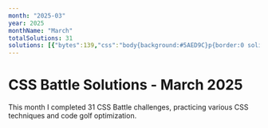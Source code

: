 ```yaml
---
month: "2025-03"
year: 2025
monthName: "March"
totalSolutions: 31
solutions: [{"bytes":139,"css":"body{background:#5AED9C}p{border:0 solid#4B4D88;margin:110 152;padding:25;border-width:0 0 30 30;+p{margin:-240 202;+p{margin:260 202 0 102","date":"2025-03-01","difficulty":"medium","has_image":false,"screenshot":"","target":60},{"bytes":237,"css":"*{background:var(--a,#84B9C7);p{--a:#1A353C;margin:100 32 20;height:30;+p{margin:0 32 0 232;height:104;color:1A353C;-webkit-box-reflect:left 80px;box-shadow:inset 30px 0;--a:radial-gradient(127q at 50% 0,#84B9C7 25%,#1A353C 0 50%,#0000 0","date":"2025-03-02","difficulty":"easy","has_image":false,"screenshot":"","target":61},{"bytes":225,"css":"*{background:#EAC049;border-radius:50%;p{margin:70 112;background:linear-gradient(var(--a,#343D42)50%,#0000 0);width:160;height:160;+p{scale:-.5;margin:-230 72;+p{--a:#EAC049;scale:.5;margin:70 152;+p{margin:-190 72;scale:.25","date":"2025-03-03","difficulty":"easy","has_image":false,"screenshot":"","target":62},{"bytes":142,"css":"*{background:#4A9A86;border:solid;border-color:#EBF6F0#0000;border-width:var(--a,100 77);*{--a:0;border-radius:50%;padding:84 85;margin:-34 38","date":"2025-03-04","difficulty":"medium","has_image":false,"screenshot":"","target":63},{"bytes":200,"css":"*{background:#6255AA;margin:0 16}p{background:#D96E9F;width:122;height:120;clip-path:polygon(77%0,1%100%,155%100%);+p{scale:1-1;margin:60 16;+p{scale:-1-1;margin:-180 198;+p{scale:-1 1;margin:-300 198","date":"2025-03-05","difficulty":"easy","has_image":false,"screenshot":"","target":64},{"bytes":236,"css":"\u0026amp;{background:linear-gradient(90deg,#E8AD6D 90q,#DE6B67 0 125px,#E8AD6D 0 145px,#DE6B67 0 255px,#E8AD6D 0 275px,#DE6B67 0 315px,#E8AD6D 0);p{margin:80 171;background:#E8AD6D;width:42;height:30;clip-path:polygon(50%0,0%50%,50%100%,100%50%","date":"2025-03-06","difficulty":"easy","has_image":false,"screenshot":"","target":65},{"bytes":196,"css":"*{background:#FFEFF7;*{background:radial-gradient(16%50%at 238px,#000 35q,#0000 0),linear-gradient(90deg,#226AA9 145px,#DEB467 0);margin:70 0;clip-path:polygon(0%0%,153q 0%,270q 50%,106q 2in,0%2in","date":"2025-03-07","difficulty":"medium","has_image":false,"screenshot":"","target":66},{"bytes":162,"css":"*{background:#498488;body{margin:80;background:linear-gradient(#D9D9D9 20px,#D99795 0)}p{border-radius:50%;padding:60;position:fixed;margin:80-60;+p{margin:80 180","date":"2025-03-08","difficulty":"medium","has_image":false,"screenshot":"","target":67},{"bytes":195,"css":"\u0026amp;{margin:0 80;background:#C12E33;border:solid#323130;border-width:160 40 0;p{position:fixed;margin:-168 48 150-8;border:85q solid;border-color:#C12E33#0000;+p{margin:-208-8;rotate:90deg;height:80","date":"2025-03-09","difficulty":"medium","has_image":false,"screenshot":"","target":68},{"bytes":109,"css":"*{background:#F58220;body{background:#fff;margin:70 110;transform:skew(-20.5deg)}p{margin:20 60;padding:35 30","date":"2025-03-10","difficulty":"medium","has_image":false,"screenshot":"","target":69},{"bytes":161,"css":"*{background:#00B0C8;margin:0;p{border:solid#323130;border-width:30 120;padding:40;margin:-30 0 110}x{background:#323130;padding:20 40;margin:-130 0;display:flex","date":"2025-03-11","difficulty":"medium","has_image":false,"screenshot":"","target":70},{"bytes":181,"css":"*{background:#BFE33A;body{border:40px solid#5A9F48;border-radius:50%;margin:30-20 30 180;-webkit-box-reflect:left -40px}p{position:fixed;padding:15 120 ;margin:65-40;+p{rotate:90deg","date":"2025-03-12","difficulty":"medium","has_image":false,"screenshot":"","target":71},{"bytes":146,"css":"*{background:#FFE8BD;p{border:solid#31798F;border-radius:1in 1in 0 0;margin:45 172;padding:85 30;border-width:40 40 0 40;+p{translate:-106q -255px","date":"2025-03-13","difficulty":"medium","has_image":false,"screenshot":"","target":72},{"bytes":112,"css":"*{background:#D96C7B;p{border:solid#8B0051;margin:181 72;width:60;height:74;border-width:0 40;+p{margin:-255 172","date":"2025-03-14","difficulty":"medium","has_image":false,"screenshot":"","target":73},{"bytes":136,"css":"*{background:#4F77FF;*{border:34q solid#fff;+*{border-radius:50%;height:128;margin:54 104}p{width:256;border-width:0 0 34q;margin:128-64","date":"2025-03-15","difficulty":"medium","has_image":false,"screenshot":"","target":74},{"bytes":152,"css":"\u0026amp;{background:#EAC049;border:40px solid#51A499;margin:40 90}p{position: fixed;padding:70 90;border-inline:20px solid#EAC049;margin:-8-48;+p{rotate:-90deg","date":"2025-03-16","difficulty":"medium","has_image":false,"screenshot":"","target":75},{"bytes":268,"css":"*{background:var(--b,#F1DDF5)}body,[a]{--b:#000;border:25px solid#EAC049;border-radius:1in;width:30;height:30;margin:26 160}[a]{--b:#0000;margin:-25;border-color:#65A3C5;height:260}[b]{margin:-170-25;width:25;height:135;box-shadow:0-25px;--b:#F1DDF5;+[b]{margin:135 30","date":"2025-03-17","difficulty":"easy","has_image":false,"screenshot":"","target":76},{"bytes":297,"css":"*{background:#EAC049;*{background:#51A499;margin:20 70;p{position:fixed;width:180;height:140;border-inline:40px solid#EAC049;margin:60 0;+p{rotate:90deg;+p{background:#EAC049;width:60;margin:60;color:EAC049;box-shadow:100px 100px 0-60px,100px -100px 0-60px,-100px -100px 0-60px,-100px 100px 0-60px","date":"2025-03-18","difficulty":"easy","has_image":false,"screenshot":"","target":77},{"bytes":264,"css":"*{background:linear-gradient(90deg,#66DBB8 85px,#1A353C 0 115px,#66DBB8 0 285px,#1A353C 0 315px, #66DBB8 0);*{rotate:90deg;margin:90;p{padding:70;background:radial-gradient(#66DBB8 30px,#1A353C 0 60px,#0000 60px);translate:-60px 100px;-webkit-box-reflect:left 60px","date":"2025-03-19","difficulty":"easy","has_image":false,"screenshot":"","target":78},{"bytes":207,"css":"\u0026amp;{background:linear-gradient(90deg,#D4ED33 85px,#1A353C 0 115px,#D4ED33 0 150px,#1A353C 0 180px,#D4ED33 0 220px,#1A353C 0 250px,#D4ED33 0 285px,#1A353C 0 315px, #D4ED33 0);*{background:#1A353C;margin:135 150","date":"2025-03-20","difficulty":"easy","has_image":false,"screenshot":"","target":79},{"bytes":239,"css":"*{background:linear-gradient(90deg,#A9FFFC 80px,#31798F 0 120px,#A9FFFC 0 180px,#31798F 0 220px,#A9FFFC 0 280px,#31798F 0 320px,#A9FFFC 0);*{width:0;border:solid;border-color:#A9FFFC#A9FFFC#1A353C;border-width:120 150;translate:42px -112px","date":"2025-03-21","difficulty":"easy","has_image":false,"screenshot":"","target":80},{"bytes":241,"css":"*{background:#FADE8B;+*{border:solid;border-color:#0000#0000#E3516E;border-width:50 62;translate:0-171px;margin:75;-webkit-box-reflect:below 40px;p{background:radial-gradient(#E3516E 21q,#FADE8B 0 53q,#0000 0);padding:63 40;translate:0 133px","date":"2025-03-22","difficulty":"easy","has_image":false,"screenshot":"","target":81},{"bytes":332,"css":"*{background:var(--b,#fff)}[d]{clip-path:polygon(100px 0,0 125px,220px 125px,240px 125px,140px 0)}body{margin:23 80;p{--b:#1A353C;position:fixed;padding:62.5 120;+p{--b:linear-gradient(#FFF 14px,#E0B673 0);padding:var(--a,100 20);margin:30 100;+[a]{--b:#FFF;--a:50;margin:91 70;border-radius:50%;+p{--b:#1A353C;--a:100;margin:141 20","date":"2025-03-23","difficulty":"easy","has_image":false,"screenshot":"","target":82},{"bytes":194,"css":"*{background:#E3516E;*{margin:30;border:20px solid#66284A;p{position:fixed;padding:60 110;margin:20;+p{padding:10;background:#66284A;margin:0;color:#66284A;box-shadow:240px 0,0 140px,240px 140px","date":"2025-03-24","difficulty":"medium","has_image":false,"screenshot":"","target":83},{"bytes":211,"css":"*{background:var(--b,#E35158);*{--b:#d9d9d9;margin:37 180;p{position:fixed;padding:7;margin:155 40;+p{margin:179 40;padding:15;+p{margin:-7 -36;padding:56;--b:radial-gradient(#E35158 20px,#D9D9D9 0 56px, #0000 0","date":"2025-03-25","difficulty":"easy","has_image":false,"screenshot":"","target":84},{"bytes":188,"css":"*{background:linear-gradient(#DAB897 var(--c,),#2D3464 0);body{--c:69px;margin:201 101 -99;border-radius:1in;p{position:fixed;--c:60px;padding:150 15;margin:-81 84;+p{width:70;margin:60 49","date":"2025-03-26","difficulty":"medium","has_image":false,"screenshot":"","target":85},{"bytes":408,"css":"*{background:radial-gradient(1q at 165px 80px,#EA3323 5px,#0000),radial-gradient(1q at 190px 80px,#EA3323 10px,#0000),radial-gradient(1q at 225px 80px,#EA3323 15px,#0000),#282828;body{margin:110 270;border:solid;border-color:#0000#F2A73B;border-width:40 0 40 40;p{position:fixed;background:#fff;margin:-70-180;border-radius:20px;padding:70;+p{background:#282828;border-radius:50%;padding:15 7.5;margin:-40-75","date":"2025-03-27","difficulty":"easy","has_image":false,"screenshot":"","target":86},{"bytes":120,"css":"*{background:var(--b,#00B0C8);+*{--b:#fff;margin:80 130;border:20px solid#1A353C;p{--b:#fff;padding:10 150;margin:40-100","date":"2025-03-28","difficulty":"medium","has_image":false,"screenshot":"","target":87},{"bytes":130,"css":"html,p{background:#6592CF;border:60px solid#FFFFCD}p{padding:60;margin:-188 212;position:fixed;border-radius:50%;+p{margin:112-188","date":"2025-03-29","difficulty":"medium","has_image":false,"screenshot":"","target":88},{"bytes":145,"css":"*{background:#E25C57;+*{margin:175 240 0 135;color:EDDF5A;box-shadow:30px 0 inset,35px -25px,70px -50px,105px -75px;p{padding:67;translate:0 25px","date":"2025-03-30","difficulty":"medium","has_image":false,"screenshot":"","target":89},{"bytes":190,"css":"*{background:#436F9B;*{color:E38F66;margin:135 185;box-shadow:30px 0 inset,0-25px,0 25px,-70px 25px,70px -25px,0 75px,-25px 75px,-50px 75px,-70px 75px,0-75px,25px -75px,50px -75px,70px -75px","date":"2025-03-31","difficulty":"medium","has_image":false,"screenshot":"","target":90}]
---
```


# CSS Battle Solutions - March 2025

This month I completed 31 CSS Battle challenges, practicing various CSS techniques and code golf optimization.

